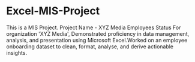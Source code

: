 # Excel-MIS-Project
This is a MIS Project.
Project Name - XYZ Media Employees Status
For organization 'XYZ Media', Demonstrated proficiency in data management, analysis, and presentation using Microsoft Excel.Worked on an employee onboarding dataset to clean, format, analyse, and derive actionable insights.
